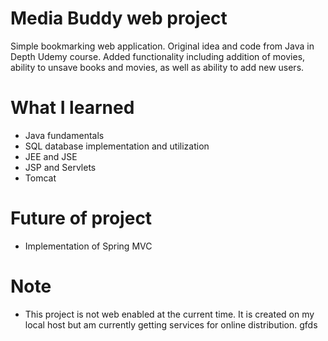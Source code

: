 # Media Buddy web project
Simple bookmarking web application.
Original idea and code from Java in Depth Udemy course.
Added functionality including addition of movies, ability to unsave books and movies, as well as ability to add new users.

# What I learned
- Java fundamentals
- SQL database implementation and utilization
- JEE and JSE
- JSP and Servlets
- Tomcat

# Future of project
- Implementation of Spring MVC

# Note
- This project is not web enabled at the current time. It is created on my local host but am currently getting services for online distribution. gfds
